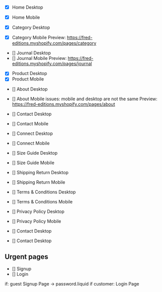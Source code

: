 - [x] Home Desktop
- [x] Home Mobile

- [x] Category Desktop
- [x] Category Mobile
      Preview: https://fred-editions.myshopify.com/pages/category

- [] Journal Desktop
- [] Journal Mobile
  Preview: https://fred-editions.myshopify.com/pages/journal

- [x] Product Desktop
- [x] Product Mobile

- [] About Desktop
- [] About Mobile
  issues: mobile and desktop are not the same
  Preview: https://fred-editions.myshopify.com/pages/about

- [] Contact Desktop
- [] Contact Mobile

- [] Connect Desktop
- [] Connect Mobile

- [] Size Guide Desktop
- [] Size Guide Mobile

- [] Shipping Return Desktop
- [] Shipping Return Mobile

- [] Terms & Conditions Desktop
- [] Terms & Conditions Mobile

- [] Privacy Policy Desktop
- [] Privacy Policy Mobile

- [] Contact Desktop
- [] Contact Desktop

## Urgent pages

- [] Signup
- [] Login

if: guest
Signup Page -> password.liquid
if customer:
Login Page
